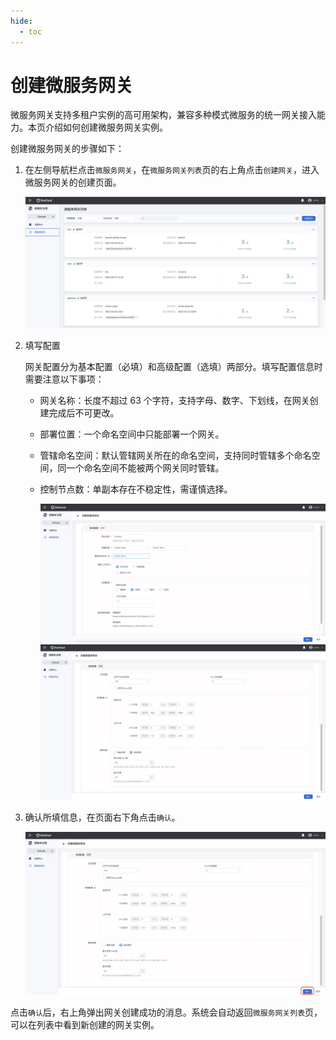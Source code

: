 ```yaml
---
hide:
  - toc
---
```


# 创建微服务网关

微服务网关支持多租户实例的高可用架构，兼容多种模式微服务的统一网关接入能力。本页介绍如何创建微服务网关实例。

创建微服务网关的步骤如下：

1. 在左侧导航栏点击`微服务网关`，在`微服务网关列表`页的右上角点击`创建网关`，进入微服务网关的创建页面。

    ![进入创建页面](imgs/enter-creation-page.png)

2. 填写配置

    网关配置分为基本配置（必填）和高级配置（选填）两部分。填写配置信息时需要注意以下事项：

    - 网关名称：长度不超过 63 个字符，支持字母、数字、下划线，在网关创建完成后不可更改。
    - 部署位置：一个命名空间中只能部署一个网关。
    - 管辖命名空间：默认管辖网关所在的命名空间，支持同时管辖多个命名空间，同一个命名空间不能被两个网关同时管辖。
    - 控制节点数：单副本存在不稳定性，需谨慎选择。

        ![填写基本配置](imgs/config.png)
        ![填写高级配置](imgs/advance-config.png)

3. 确认所填信息，在页面右下角点击`确认`。

    ![确认所填信息](imgs/confirm.png)

点击`确认`后，右上角弹出网关创建成功的消息。系统会自动返回`微服务网关列表`页，可以在列表中看到新创建的网关实例。

